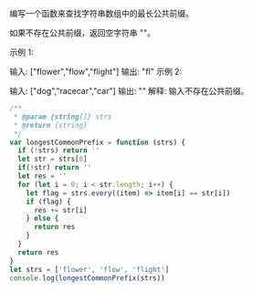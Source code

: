 编写一个函数来查找字符串数组中的最长公共前缀。

如果不存在公共前缀，返回空字符串 ""。

示例 1:

输入: ["flower","flow","flight"]
输出: "fl"
示例 2:

输入: ["dog","racecar","car"]
输出: ""
解释: 输入不存在公共前缀。

```js
/**
 * @param {string[]} strs
 * @return {string}
 */
var longestCommonPrefix = function (strs) {
  if (!strs) return ''
  let str = strs[0]
  if(!str) return ''
  let res = ''
  for (let i = 0; i < str.length; i++) {
    let flag = strs.every((item) => item[i] == str[i])
    if (flag) {
      res += str[i]
    } else {
      return res
    }
  }
  return res
}
let strs = ['flower', 'flow', 'flight']
console.log(longestCommonPrefix(strs))

```
